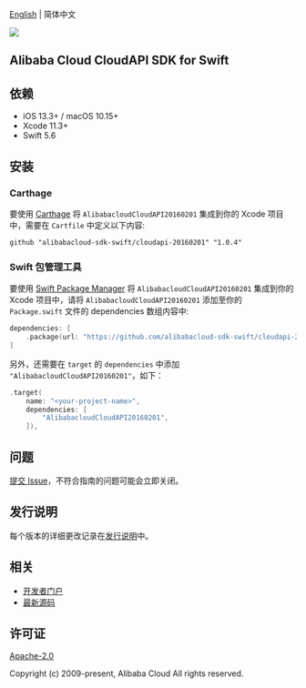 [English](README.md) | 简体中文

![](https://aliyunsdk-pages.alicdn.com/icons/AlibabaCloud.svg)

## Alibaba Cloud CloudAPI SDK for Swift

## 依赖

- iOS 13.3+ / macOS 10.15+
- Xcode 11.3+
- Swift 5.6

## 安装

### Carthage

要使用 [Carthage](https://github.com/Carthage/Carthage) 将 `AlibabacloudCloudAPI20160201` 集成到你的 Xcode 项目中，需要在 `Cartfile` 中定义以下内容:

```ogdl
github "alibabacloud-sdk-swift/cloudapi-20160201" "1.0.4"
```

### Swift 包管理工具

要使用 [Swift Package Manager](https://swift.org/package-manager/) 将 `AlibabacloudCloudAPI20160201` 集成到你的 Xcode 项目中，请将 `AlibabacloudCloudAPI20160201` 添加至你的 `Package.swift` 文件的 dependencies 数组内容中:

```swift
dependencies: [
    .package(url: "https://github.com/alibabacloud-sdk-swift/cloudapi-20160201.git", from: "1.0.4")
]
```

另外，还需要在 `target` 的 `dependencies` 中添加 `"AlibabacloudCloudAPI20160201"`，如下：

```swift
.target(
    name: "<your-project-name>",
    dependencies: [
        "AlibabacloudCloudAPI20160201",
    ]),
```

## 问题

[提交 Issue](https://github.com/alibabacloud-sdk-swift/cloudapi-20160201/issues/new)，不符合指南的问题可能会立即关闭。

## 发行说明

每个版本的详细更改记录在[发行说明](./ChangeLog.txt)中。

## 相关

* [开发者门户](https://next.api.aliyun.com/home)
* [最新源码](https://github.com/alibabacloud-sdk-swift/cloudapi-20160201)

## 许可证

[Apache-2.0](http://www.apache.org/licenses/LICENSE-2.0)

Copyright (c) 2009-present, Alibaba Cloud All rights reserved.
